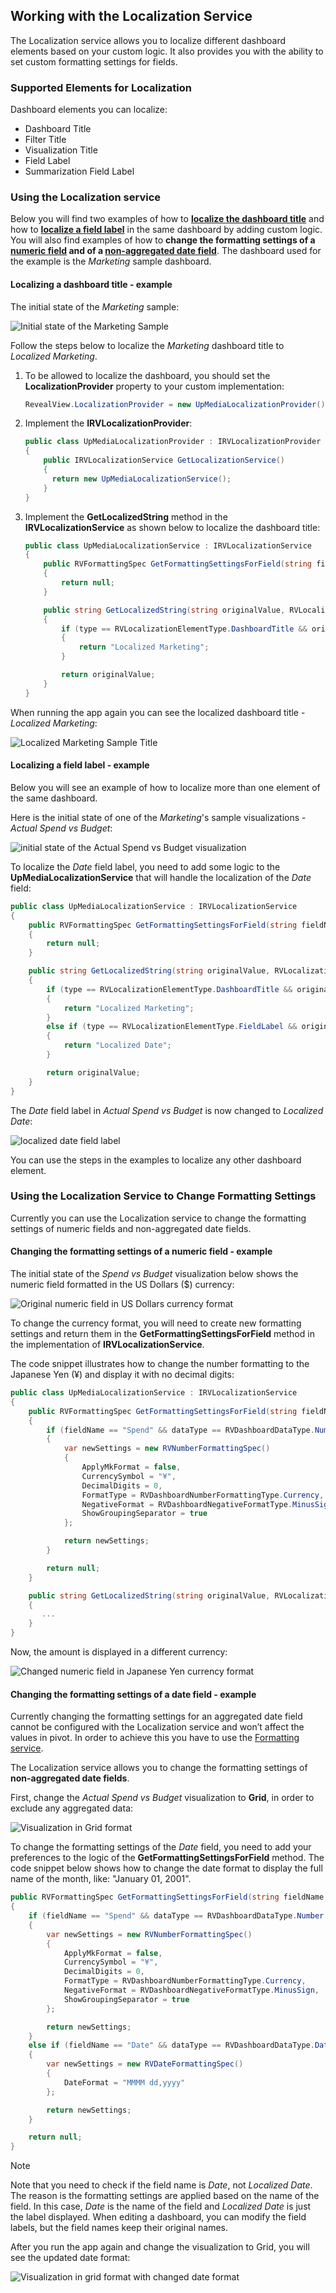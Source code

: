 ## Working with the Localization Service

The Localization service allows you to localize different dashboard elements based on your custom logic. It also provides you with the ability to set custom formatting settings for fields.

### Supported Elements for Localization

Dashboard elements you can localize:

  - Dashboard Title
  - Filter Title
  - Visualization Title
  - Field Label
  - Summarization Field Label

### Using the Localization service

Below you will find two examples of how to [**localize the dashboard title**](#localize-dashboard-title) and how to [**localize a field label**](#localize-field-label) in the same dashboard by adding custom logic. You will also find examples of how to **change the formatting settings of a [numeric field](#format-numeric-field) and of a [non-aggregated date field](#format-date-field)**. The dashboard used
for the example is the *Marketing* sample dashboard.

<a name='localize-dashboard-title'></a>
#### Localizing a dashboard title - example

The initial state of the *Marketing* sample:

![Initial state of the Marketing Sample](images/dashboard-title-initial-state.png)

Follow the steps below to localize the *Marketing* dashboard title to *Localized Marketing*.

1.  To be allowed to localize the dashboard, you should set the
    **LocalizationProvider** property to your custom implementation:

    ``` csharp
    RevealView.LocalizationProvider = new UpMediaLocalizationProvider()
    ```

2.  Implement the **IRVLocalizationProvider**:

    ``` csharp
    public class UpMediaLocalizationProvider : IRVLocalizationProvider
    {
        public IRVLocalizationService GetLocalizationService()
        {
          return new UpMediaLocalizationService();
        }
    }
    ```

3.  Implement the **GetLocalizedString** method in the
    **IRVLocalizationService** as shown below to localize the dashboard
    title:

    ``` csharp
    public class UpMediaLocalizationService : IRVLocalizationService
    {
        public RVFormattingSpec GetFormattingSettingsForField(string fieldName, RVDashboardDataType dataType, RVFormattingSpec currentSettings, bool isAggregated)
        {
            return null;
        }

        public string GetLocalizedString(string originalValue, RVLocalizationElementType type)
        {
            if (type == RVLocalizationElementType.DashboardTitle && originalValue == "Marketing")
            {
                return "Localized Marketing";
            }

            return originalValue;
        }
    }
    ```

When running the app again you can see the localized dashboard title - *Localized Marketing*:

![Localized Marketing Sample Title](images/dashboard-title-localized.png)

<a name='localize-field-label'></a>
#### Localizing a field label - example

Below you will see an example of how to localize more than one element of the same dashboard.

Here is the initial state of one of the *Marketing*'s sample
visualizations - *Actual Spend vs Budget*:

![initial state of the Actual Spend vs Budget visualization](images/field-label-initial-state.png)

To localize the *Date* field label, you need to add some logic to the **UpMediaLocalizationService** that will handle the localization of the *Date* field:

``` csharp
public class UpMediaLocalizationService : IRVLocalizationService
{
    public RVFormattingSpec GetFormattingSettingsForField(string fieldName, RVDashboardDataType dataType, RVFormattingSpec currentSettings, bool isAggregated)
    {
        return null;
    }

    public string GetLocalizedString(string originalValue, RVLocalizationElementType type)
    {
        if (type == RVLocalizationElementType.DashboardTitle && originalValue == "Marketing")
        {
            return "Localized Marketing";
        }
        else if (type == RVLocalizationElementType.FieldLabel && originalValue == "Date")
        {
            return "Localized Date";
        }

        return originalValue;
    }
}
```

The *Date* field label in *Actual Spend vs Budget* is now changed to *Localized Date*:

![localized date field label](images/dashboard-field-label-localized.png)

You can use the steps in the examples to localize any other dashboard element.

### Using the Localization Service to Change Formatting Settings

Currently you can use the Localization service to change the formatting settings of numeric fields and non-aggregated date fields.

<a name='format-numeric-field'></a>
#### Changing the formatting settings of a numeric field - example

The initial state of the *Spend vs Budget* visualization below shows the numeric field formatted in the US Dollars ($) currency:

![Original numeric field in US Dollars currency format](images/numeric-field-us-dollars-currency.png)

To change the currency format, you will need to create new formatting settings and return them in the **GetFormattingSettingsForField** method in the implementation of **IRVLocalizationService**.

The code snippet illustrates how to change the number formatting to the Japanese Yen (¥) and display it with no decimal digits:

``` csharp
public class UpMediaLocalizationService : IRVLocalizationService
{
    public RVFormattingSpec GetFormattingSettingsForField(string fieldName, RVDashboardDataType dataType, RVFormattingSpec currentSettings, bool isAggregated)
    {
        if (fieldName == "Spend" && dataType == RVDashboardDataType.Number && isAggregated == true)
        {
            var newSettings = new RVNumberFormattingSpec()
            {
                ApplyMkFormat = false,
                CurrencySymbol = "¥",
                DecimalDigits = 0,
                FormatType = RVDashboardNumberFormattingType.Currency,
                NegativeFormat = RVDashboardNegativeFormatType.MinusSign,
                ShowGroupingSeparator = true
            };

            return newSettings;
        }

        return null;
    }

    public string GetLocalizedString(string originalValue, RVLocalizationElementType type)
    {
       ...
    }
}
```

Now, the amount is displayed in a different currency:

![Changed numeric field in Japanese Yen currency format](images/numeric-field-changed-currency-yen.png)

<a name='format-date-field'></a>
#### Changing the formatting settings of a date field - example

Currently changing the formatting settings for an aggregated date field cannot be configured with the Localization service and won’t affect the values in pivot. In order to achieve this you have to use the [Formatting service](formatting-service.md).

The Localization service allows you to change the formatting settings of **non-aggregated date fields**.

First, change the *Actual Spend vs Budget* visualization to **Grid**, in order to exclude any aggregated data:

![Visualization in Grid format](images/visualization-grid-format-original-date.png)

To change the formatting settings of the *Date* field, you need to add your preferences to the logic of the **GetFormattingSettingsForField** method. The code snippet below shows how to change the date format to display the full name of the month, like: "January 01, 2001".

``` csharp
public RVFormattingSpec GetFormattingSettingsForField(string fieldName, RVDashboardDataType dataType, RVFormattingSpec currentSettings, bool isAggregated)
{
    if (fieldName == "Spend" && dataType == RVDashboardDataType.Number && isAggregated == true)
    {
        var newSettings = new RVNumberFormattingSpec()
        {
            ApplyMkFormat = false,
            CurrencySymbol = "¥",
            DecimalDigits = 0,
            FormatType = RVDashboardNumberFormattingType.Currency,
            NegativeFormat = RVDashboardNegativeFormatType.MinusSign,
            ShowGroupingSeparator = true
        };

        return newSettings;
    }
    else if (fieldName == "Date" && dataType == RVDashboardDataType.Date && isAggregated == false)
    {
        var newSettings = new RVDateFormattingSpec()
        {
            DateFormat = "MMMM dd,yyyy"
        };

        return newSettings;
    }

    return null;
}
```

> [!NOTE]
> Note that you need to check if the field name is *Date*, not *Localized Date*. The reason is the formatting settings are applied based on the name of the field. In this case, *Date* is the name of the field and *Localized Date* is just the label displayed. When editing a dashboard, you can modify the field labels, but the field names keep their original names.

After you run the app again and change the visualization to Grid, you will see the updated date format:

![Visualization in grid format with changed date format](images/visualization-grid-format-changed-date.png)
